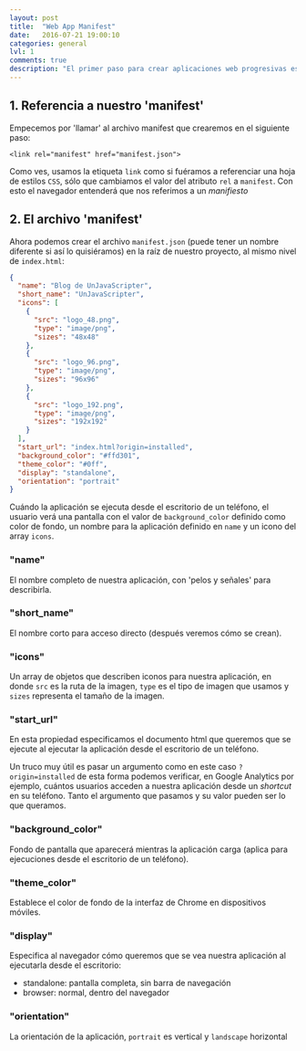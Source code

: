 ```yaml
---
layout: post
title:  "Web App Manifest"
date:   2016-07-21 19:00:10
categories: general
lvl: 1
comments: true
description: "El primer paso para crear aplicaciones web progresivas es crear un archivo 'manifest'. Gracias a este archivo podemos definir iconos y configuración de colores para nuestra app, entre otros"
---
```


## 1. Referencia a nuestro 'manifest'

Empecemos por 'llamar' al archivo manifest que crearemos en el siguiente paso:

`<link rel="manifest" href="manifest.json">`

Como ves, usamos la etiqueta `link` como si fuéramos a referenciar una hoja de estilos `CSS`, sólo que cambiamos el valor del atributo `rel` a `manifest`. Con esto el navegador entenderá que nos referimos a un _manifiesto_

## 2. El archivo 'manifest'

Ahora podemos crear el archivo `manifest.json` (puede tener un nombre diferente si así lo quisiéramos) en la raíz de nuestro proyecto, al mismo nivel de `index.html`:

```JSON
{
  "name": "Blog de UnJavaScripter",
  "short_name": "UnJavaScripter",
  "icons": [
    {
      "src": "logo_48.png",
      "type": "image/png",
      "sizes": "48x48"
    },
    {
      "src": "logo_96.png",
      "type": "image/png",
      "sizes": "96x96"
    },
    {
      "src": "logo_192.png",
      "type": "image/png",
      "sizes": "192x192"
    }
  ],
  "start_url": "index.html?origin=installed",
  "background_color": "#ffd301",
  "theme_color": "#0ff",
  "display": "standalone",
  "orientation": "portrait"
}

```

Cuándo la aplicación se ejecuta desde el escritorio de un teléfono, el usuario verá una pantalla con el valor de `background_color` definido como color de fondo, un nombre para la aplicación definido en `name` y un icono del array `icons`.


### "name"

El nombre completo de nuestra aplicación, con 'pelos y señales' para describirla.

### "short_name"

El nombre corto para acceso directo (después veremos cómo se crean).

### "icons"

Un array de objetos que describen iconos para nuestra aplicación, en donde `src` es la ruta de la imagen, `type` es el tipo de imagen que usamos y `sizes` representa el tamaño de la imagen.

### "start_url"

En esta propiedad especificamos el documento html que queremos que se ejecute al ejecutar la aplicación desde el escritorio de un teléfono.

Un truco muy útil es pasar un argumento como en este caso `?origin=installed` de esta forma podemos verificar, en Google Analytics por ejemplo, cuántos usuarios acceden a nuestra aplicación desde un _shortcut_ en su teléfono. Tanto el argumento que pasamos y su valor pueden ser lo que queramos.

### "background_color"

Fondo de pantalla que aparecerá mientras la aplicación carga (aplica para ejecuciones desde el escritorio de un teléfono).

### "theme_color"

Establece el color de fondo de la interfaz de Chrome en dispositivos móviles.

### "display"

Especifica al navegador cómo queremos que se vea nuestra aplicación al ejecutarla desde el escritorio:

- standalone: pantalla completa, sin barra de navegación
- browser: normal, dentro del navegador

### "orientation"

La orientación de la aplicación, `portrait` es vertical y `landscape` horizontal